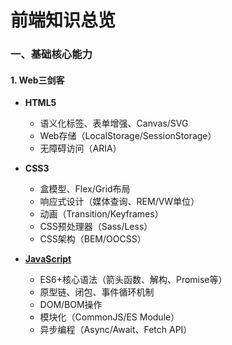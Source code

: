 # 前端知识总览

### **一、基础核心能力**
#### 1. Web三剑客
- **HTML5**  
  - 语义化标签、表单增强、Canvas/SVG  
  - Web存储（LocalStorage/SessionStorage）  
  - 无障碍访问（ARIA）
  
- **CSS3**  
  - 盒模型、Flex/Grid布局  
  - 响应式设计（媒体查询、REM/VW单位）  
  - 动画（Transition/Keyframes）  
  - CSS预处理器（Sass/Less）  
  - CSS架构（BEM/OOCSS）

- **[JavaScript](00-编程/前端基础-JavaScript/JavaScript.md)**  
  - ES6+核心语法（箭头函数、解构、Promise等）  
  - 原型链、闭包、事件循环机制  
  - DOM/BOM操作  
  - 模块化（CommonJS/ES Module）  
  - 异步编程（Async/Await、Fetch API）
